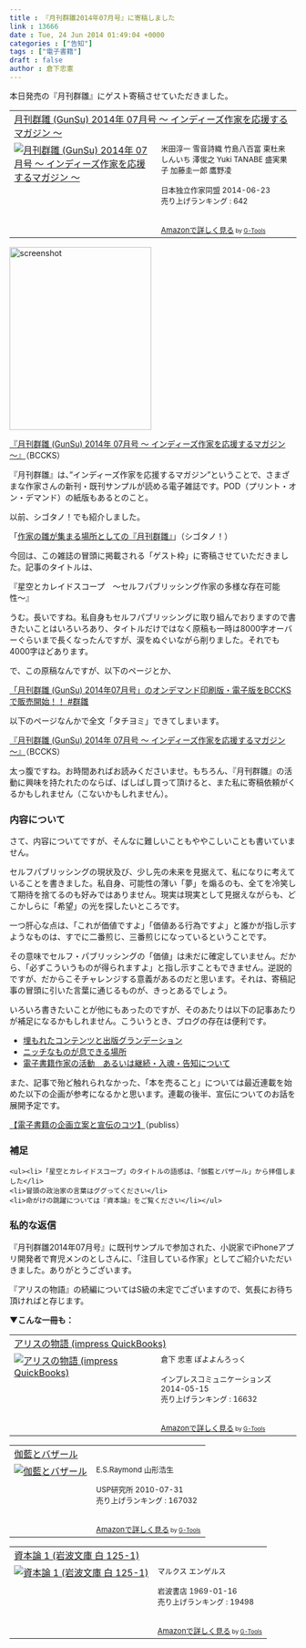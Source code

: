 ```yaml
---
title : 『月刊群雛2014年07月号』に寄稿しました
link : 13666
date : Tue, 24 Jun 2014 01:49:04 +0000
categories : ["告知"]
tags : ["電子書籍"]
draft : false
author : 倉下忠憲
---
```


本日発売の『月刊群雛』にゲスト寄稿させていただきました。
<table  border="0" cellpadding="5"><tr><td colspan="2"><a href="http://www.amazon.co.jp/%E6%9C%88%E5%88%8A%E7%BE%A4%E9%9B%9B-GunSu-2014%E5%B9%B4-07%E6%9C%88%E5%8F%B7-%E3%82%A4%E3%83%B3%E3%83%87%E3%82%A3%E3%83%BC%E3%82%BA%E4%BD%9C%E5%AE%B6%E3%82%92%E5%BF%9C%E6%8F%B4%E3%81%99%E3%82%8B%E3%83%9E%E3%82%AC%E3%82%B8%E3%83%B3-ebook/dp/B00L9DVHTK%3FSubscriptionId%3D15SMZCTB9V8NGR2TW082%26tag%3Drashita1000-22%26linkCode%3Dxm2%26camp%3D2025%26creative%3D165953%26creativeASIN%3DB00L9DVHTK" target="_blank">月刊群雛 (GunSu) 2014年 07月号 ～ インディーズ作家を応援するマガジン ～</a><img src="http://www.assoc-amazon.jp/e/ir?t=rashita1000-22&l=ur2&o=9" width="1" height="1" style="border: none;" alt="" /></td></tr><tr><td valign="top"><a href="http://www.amazon.co.jp/%E6%9C%88%E5%88%8A%E7%BE%A4%E9%9B%9B-GunSu-2014%E5%B9%B4-07%E6%9C%88%E5%8F%B7-%E3%82%A4%E3%83%B3%E3%83%87%E3%82%A3%E3%83%BC%E3%82%BA%E4%BD%9C%E5%AE%B6%E3%82%92%E5%BF%9C%E6%8F%B4%E3%81%99%E3%82%8B%E3%83%9E%E3%82%AC%E3%82%B8%E3%83%B3-ebook/dp/B00L9DVHTK%3FSubscriptionId%3D15SMZCTB9V8NGR2TW082%26tag%3Drashita1000-22%26linkCode%3Dxm2%26camp%3D2025%26creative%3D165953%26creativeASIN%3DB00L9DVHTK" target="_blank"><img src="http://ecx.images-amazon.com/images/I/61Efif7qiiL._SL160_.jpg" border="0" alt="月刊群雛 (GunSu) 2014年 07月号 ～ インディーズ作家を応援するマガジン ～" /></a></td><td valign="top"><font size="-1">米田淳一 雪音詩織 竹島八百富 東杜来 しんいち 澤俊之 Yuki TANABE 盛実果子 加藤圭一郎 鷹野凌 <br /><br />日本独立作家同盟  2014-06-23<br />売り上げランキング : 642<br /><br /><br /><a href="http://www.amazon.co.jp/%E6%9C%88%E5%88%8A%E7%BE%A4%E9%9B%9B-GunSu-2014%E5%B9%B4-07%E6%9C%88%E5%8F%B7-%E3%82%A4%E3%83%B3%E3%83%87%E3%82%A3%E3%83%BC%E3%82%BA%E4%BD%9C%E5%AE%B6%E3%82%92%E5%BF%9C%E6%8F%B4%E3%81%99%E3%82%8B%E3%83%9E%E3%82%AC%E3%82%B8%E3%83%B3-ebook/dp/B00L9DVHTK%3FSubscriptionId%3D15SMZCTB9V8NGR2TW082%26tag%3Drashita1000-22%26linkCode%3Dxm2%26camp%3D2025%26creative%3D165953%26creativeASIN%3DB00L9DVHTK" target="_blank">Amazonで詳しく見る</a></font><font size="-2"> by <a href="http://www.goodpic.com/mt/aws/index.html" >G-Tools</a></font></td></tr></table>


<img src="https://rashita.net/blog/wp-content/uploads/2014/06/screenshot19.png" alt="screenshot" width="249" height="321" class="alignnone size-full wp-image-13667" />

<a href="http://bccks.jp/bcck/123172/info" target="_blank">『月刊群雛 (GunSu) 2014年 07月号 ～ インディーズ作家を応援するマガジン ～』</a>（BCCKS）

『月刊群雛』は、”インディーズ作家を応援するマガジン”ということで、さまざまな作家さんの新刊・既刊サンプルが読める電子雑誌です。POD（プリント・オン・デマンド）の紙版もあるとのこと。

以前、シゴタノ！でも紹介しました。

「<a href="http://cyblog.jp/modules/weblogs/14220" target="_blank">作家の雛が集まる場所としての『月刊群雛』</a>」（シゴタノ！）

今回は、この雑誌の冒頭に掲載される「ゲスト枠」に寄稿させていただきました。記事のタイトルは、

『星空とカレイドスコープ　〜セルフパブリッシング作家の多様な存在可能性〜』

うむ。長いですね。私自身もセルフパブリッシングに取り組んでおりますので書きたいことはいろいろあり、タイトルだけではなく原稿も一時は8000字オーバーぐらいまで長くなったんですが、涙をぬぐいながら削りました。それでも4000字ほどあります。

で、この原稿なんですが、以下のページとか、

<a href="http://www.allianceindependentauthors.jp/2014/06/GunSu-201407-launched-in-BCCKS.html" target="_blank">「月刊群雛 (GunSu) 2014年07月号」のオンデマンド印刷版・電子版をBCCKSで販売開始！！ #群雛</a>

以下のページなんかで全文「タチヨミ」できてしまいます。

<a href="http://bccks.jp/bcck/123172/info" target="_blank">『月刊群雛 (GunSu) 2014年 07月号 ～ インディーズ作家を応援するマガジン ～』</a>（BCCKS）

太っ腹ですね。お時間あればお読みくださいませ。もちろん、『月刊群雛』の活動に興味を持たれたのならば、ばしばし買って頂けると、また私に寄稿依頼がくるかもしれません（こないかもしれません）。

<H3>内容について</H3>

さて、内容についてですが、そんなに難しいこともややこしいことも書いていません。

セルフパブリッシングの現状及び、少し先の未来を見据えて、私になりに考えていることを書きました。私自身、可能性の薄い「夢」を煽るのも、全てを冷笑して期待を捨てるのも好みではありません。現実は現実として見据えながらも、どこかしらに「希望」の光を探したいところです。

一つ肝心な点は、「これが価値ですよ」「価値ある行為ですよ」と誰かが指し示すようなものは、すでに二番煎じ、三番煎じになっているということです。

その意味でセルフ・パブリッシングの「価値」は未だに確定していません。だから、「必ずこういうものが得られますよ」と指し示すこともできません。逆説的ですが、だからこそチャレンジする意義があるのだと思います。それは、寄稿記事の冒頭に引いた言葉に通じるものが、きっとあるでしょう。

いろいろ書きたいことが他にもあったのですが、そのあたりは以下の記事あたりが補足になるかもしれません。こういうとき、ブログの存在は便利です。

<ul>
	<li><a href="https://rashita.net/blog/?p=12818" target="_blank">埋もれたコンテンツと出版グランデーション</a> </li>
	<li><a href="https://rashita.net/blog/?p=13108" target="_blank">ニッチなものが息できる場所</a> </li>
<li><a href="https://rashita.net/blog/?p=13168" target="_blank">電子書籍作家の活動　あるいは継続・入魂・告知について</a></li>
 </ul>


また、記事で殆ど触れられなかった、「本を売ること」については最近連載を始めた以下の企画が参考になるかと思います。連載の後半、宣伝についてのお話を展開予定です。

<a href="http://www.publiss.jp/?cat=19" target="_blank">【電子書籍の企画立案と宣伝のコツ】</a>（publiss）

<H3>補足</H3>

	<ul><li>「星空とカレイドスコープ」のタイトルの語感は、「伽藍とバザール」から拝借しました</li>
	<li>冒頭の政治家の言葉はググってください</li>
	<li>命がけの跳躍については『資本論』をご覧ください</li></ul>

<H3>私的な返信</H3>

『月刊群雛2014年07月号』に既刊サンプルで参加された、小説家でiPhoneアプリ開発者で育児メンのとしさんに、「注目している作家」としてご紹介いただいきました。ありがとうございます。

『アリスの物語』の続編についてはS級の未定でございますので、気長にお待ち頂ければと存じます。

<strong>▼こんな一冊も：</strong>

<table  border="0" cellpadding="5"><tr><td colspan="2"><a href="http://www.amazon.co.jp/%E3%82%A2%E3%83%AA%E3%82%B9%E3%81%AE%E7%89%A9%E8%AA%9E-impress-QuickBooks-%E5%80%89%E4%B8%8B-%E5%BF%A0%E6%86%B2-ebook/dp/B00K1E2026%3FSubscriptionId%3D15SMZCTB9V8NGR2TW082%26tag%3Drashita1000-22%26linkCode%3Dxm2%26camp%3D2025%26creative%3D165953%26creativeASIN%3DB00K1E2026" target="_blank">アリスの物語 (impress QuickBooks)</a><img src="http://www.assoc-amazon.jp/e/ir?t=rashita1000-22&l=ur2&o=9" width="1" height="1" style="border: none;" alt="" /></td></tr><tr><td valign="top"><a href="http://www.amazon.co.jp/%E3%82%A2%E3%83%AA%E3%82%B9%E3%81%AE%E7%89%A9%E8%AA%9E-impress-QuickBooks-%E5%80%89%E4%B8%8B-%E5%BF%A0%E6%86%B2-ebook/dp/B00K1E2026%3FSubscriptionId%3D15SMZCTB9V8NGR2TW082%26tag%3Drashita1000-22%26linkCode%3Dxm2%26camp%3D2025%26creative%3D165953%26creativeASIN%3DB00K1E2026" target="_blank"><img src="http://ecx.images-amazon.com/images/I/517CiZk5JrL._SL160_.jpg" border="0" alt="アリスの物語 (impress QuickBooks)" /></a></td><td valign="top"><font size="-1">倉下 忠憲 ぽよよんろっく <br /><br />インプレスコミュニケーションズ  2014-05-15<br />売り上げランキング : 16632<br /><br /><br /><a href="http://www.amazon.co.jp/%E3%82%A2%E3%83%AA%E3%82%B9%E3%81%AE%E7%89%A9%E8%AA%9E-impress-QuickBooks-%E5%80%89%E4%B8%8B-%E5%BF%A0%E6%86%B2-ebook/dp/B00K1E2026%3FSubscriptionId%3D15SMZCTB9V8NGR2TW082%26tag%3Drashita1000-22%26linkCode%3Dxm2%26camp%3D2025%26creative%3D165953%26creativeASIN%3DB00K1E2026" target="_blank">Amazonで詳しく見る</a></font><font size="-2"> by <a href="http://www.goodpic.com/mt/aws/index.html" >G-Tools</a></font></td></tr></table>

<table  border="0" cellpadding="5"><tr><td colspan="2"><a href="http://www.amazon.co.jp/%E4%BC%BD%E8%97%8D%E3%81%A8%E3%83%90%E3%82%B6%E3%83%BC%E3%83%AB-E-S-Raymond/dp/4904807022%3FSubscriptionId%3D15SMZCTB9V8NGR2TW082%26tag%3Drashita1000-22%26linkCode%3Dxm2%26camp%3D2025%26creative%3D165953%26creativeASIN%3D4904807022" target="_blank">伽藍とバザール</a><img src="http://www.assoc-amazon.jp/e/ir?t=rashita1000-22&l=ur2&o=9" width="1" height="1" style="border: none;" alt="" /></td></tr><tr><td valign="top"><a href="http://www.amazon.co.jp/%E4%BC%BD%E8%97%8D%E3%81%A8%E3%83%90%E3%82%B6%E3%83%BC%E3%83%AB-E-S-Raymond/dp/4904807022%3FSubscriptionId%3D15SMZCTB9V8NGR2TW082%26tag%3Drashita1000-22%26linkCode%3Dxm2%26camp%3D2025%26creative%3D165953%26creativeASIN%3D4904807022" target="_blank"><img src="http://ecx.images-amazon.com/images/I/41GiFSREvoL._SL160_.jpg" border="0" alt="伽藍とバザール" /></a></td><td valign="top"><font size="-1">E.S.Raymond 山形浩生 <br /><br />USP研究所  2010-07-31<br />売り上げランキング : 167032<br /><br /><br /><a href="http://www.amazon.co.jp/%E4%BC%BD%E8%97%8D%E3%81%A8%E3%83%90%E3%82%B6%E3%83%BC%E3%83%AB-E-S-Raymond/dp/4904807022%3FSubscriptionId%3D15SMZCTB9V8NGR2TW082%26tag%3Drashita1000-22%26linkCode%3Dxm2%26camp%3D2025%26creative%3D165953%26creativeASIN%3D4904807022" target="_blank">Amazonで詳しく見る</a></font><font size="-2"> by <a href="http://www.goodpic.com/mt/aws/index.html" >G-Tools</a></font></td></tr></table>

<table  border="0" cellpadding="5"><tr><td colspan="2"><a href="http://www.amazon.co.jp/%E8%B3%87%E6%9C%AC%E8%AB%96-1-%E5%B2%A9%E6%B3%A2%E6%96%87%E5%BA%AB-%E7%99%BD-125-1/dp/4003412516%3FSubscriptionId%3D15SMZCTB9V8NGR2TW082%26tag%3Drashita1000-22%26linkCode%3Dxm2%26camp%3D2025%26creative%3D165953%26creativeASIN%3D4003412516" target="_blank">資本論 1 (岩波文庫 白 125-1)</a><img src="http://www.assoc-amazon.jp/e/ir?t=rashita1000-22&l=ur2&o=9" width="1" height="1" style="border: none;" alt="" /></td></tr><tr><td valign="top"><a href="http://www.amazon.co.jp/%E8%B3%87%E6%9C%AC%E8%AB%96-1-%E5%B2%A9%E6%B3%A2%E6%96%87%E5%BA%AB-%E7%99%BD-125-1/dp/4003412516%3FSubscriptionId%3D15SMZCTB9V8NGR2TW082%26tag%3Drashita1000-22%26linkCode%3Dxm2%26camp%3D2025%26creative%3D165953%26creativeASIN%3D4003412516" target="_blank"><img src="http://ecx.images-amazon.com/images/I/513SNRFW82L._SL160_.jpg" border="0" alt="資本論 1 (岩波文庫 白 125-1)" /></a></td><td valign="top"><font size="-1">マルクス エンゲルス <br /><br />岩波書店  1969-01-16<br />売り上げランキング : 19498<br /><br /><br /><a href="http://www.amazon.co.jp/%E8%B3%87%E6%9C%AC%E8%AB%96-1-%E5%B2%A9%E6%B3%A2%E6%96%87%E5%BA%AB-%E7%99%BD-125-1/dp/4003412516%3FSubscriptionId%3D15SMZCTB9V8NGR2TW082%26tag%3Drashita1000-22%26linkCode%3Dxm2%26camp%3D2025%26creative%3D165953%26creativeASIN%3D4003412516" target="_blank">Amazonで詳しく見る</a></font><font size="-2"> by <a href="http://www.goodpic.com/mt/aws/index.html" >G-Tools</a></font></td></tr></table>

